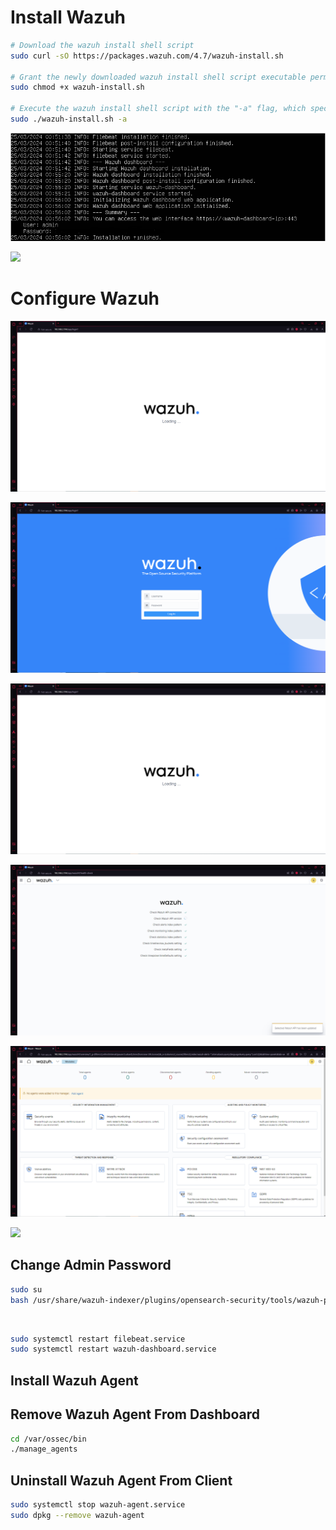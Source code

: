 # Install Wazuh

```Bash
# Download the wazuh install shell script
sudo curl -sO https://packages.wazuh.com/4.7/wazuh-install.sh

# Grant the newly downloaded wazuh install shell script executable permissions
sudo chmod +x wazuh-install.sh

# Execute the wazuh install shell script with the "-a" flag, which specifies the script to install and configure Wazuh server, Wazuh indexer, and Wazuh dashboard
sudo ./wazuh-install.sh -a
```

![](https://github.com/JonmarCorpuz/Documentations/blob/main/Wazuh/Assets/Capture.PNG)

![](https://github.com/JonmarCorpuz/SecondBrain/blob/main/Assets/Whitespace.png)

# Configure Wazuh

![](https://github.com/JonmarCorpuz/Documentations/blob/main/Wazuh/Assets/Wazuh%20pt1.PNG)

![](https://github.com/JonmarCorpuz/Documentations/blob/main/Wazuh/Assets/Wazuh%20pt2.PNG)

![](https://github.com/JonmarCorpuz/Documentations/blob/main/Wazuh/Assets/Wazuh%20pt1.PNG)

![](https://github.com/JonmarCorpuz/Documentations/blob/main/Wazuh/Assets/Wazuh%20pt4.PNG)

![](https://github.com/JonmarCorpuz/Documentations/blob/main/Wazuh/Assets/Wazuh%20pt5.PNG)

![](https://github.com/JonmarCorpuz/SecondBrain/blob/main/Assets/Whitespace.png)

## Change Admin Password

```Bash
sudo su
bash /usr/share/wazuh-indexer/plugins/opensearch-security/tools/wazuh-passwords-tool.sh -u admin -p <NEW PASSWORD>
```

![]()

```Bash
sudo systemctl restart filebeat.service
sudo systemctl restart wazuh-dashboard.service
```

## Install Wazuh Agent

## Remove Wazuh Agent From Dashboard

```Bash
cd /var/ossec/bin
./manage_agents
```

## Uninstall Wazuh Agent From Client

```Bash
sudo systemctl stop wazuh-agent.service
sudo dpkg --remove wazuh-agent
```
